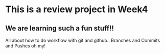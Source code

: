 # This is a review project in Week4
## We are learning such a fun stuff!!

All about how to do workflow with git and github.. Branches and Commits and Pushes oh my!